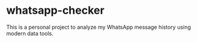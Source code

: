 # whatsapp-checker
This is a personal project to analyze my WhatsApp message history using modern data tools.
